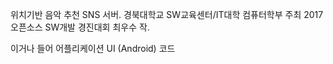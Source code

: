 위치기반 음악 추천 SNS 서버. 경북대학교 SW교육센터/IT대학 컴퓨터학부 주최 2017 오픈소스 SW개발 경진대회 최우수 작.

이거나 들어 어플리케이션 UI (Android) 코드

